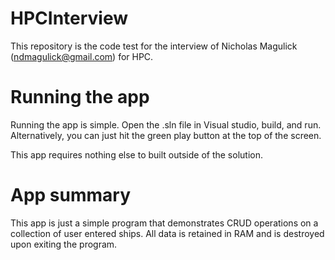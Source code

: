 # HPCInterview
This repository is the code test for the interview of Nicholas Magulick (ndmagulick@gmail.com) for HPC. 

# Running the app
Running the app is simple. Open the .sln file in Visual studio, build, and run. Alternatively, you can just hit the green play button at the top of the screen.

This app requires nothing else to built outside of the solution. 

# App summary
This app is just a simple program that demonstrates CRUD operations on a collection of user entered ships. All data is retained in RAM and is destroyed upon exiting the program.
